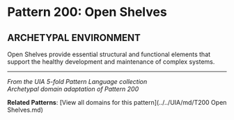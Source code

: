 # Pattern 200: Open Shelves

## ARCHETYPAL ENVIRONMENT

Open Shelves provide essential structural and functional elements that support the healthy development and maintenance of complex systems.

---

*From the UIA 5-fold Pattern Language collection*  
*Archetypal domain adaptation of Pattern 200*

**Related Patterns**: [View all domains for this pattern](../../UIA/md/T200 Open Shelves.md)